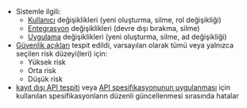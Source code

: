 * Sistemle ilgili:
    * [Kullanıcı](../../../user-guides/settings/users.md) değişiklikleri (yeni oluşturma, silme, rol değişikliği)
    * [Entegrasyon](integrations-intro.md) değişiklikleri (devre dışı bırakma, silme)
    * [Uygulama](../../../user-guides/settings/applications.md) değişiklikleri (yeni oluşturma, silme, ad değişikliği)
* [Güvenlik açıkları](../../../glossary-en.md#vulnerability) tespit edildi, varsayılan olarak tümü veya yalnızca seçilen risk düzeyi(leri) için:
    * Yüksek risk
    * Orta risk
    * Düşük risk
* [kayıt dışı API tespiti](../../../api-discovery/rogue-api.md#step-1-upload-specification) veya [API spesifikasyonunun uygulanması](../../../api-specification-enforcement/setup.md#step-1-upload-specification) için kullanılan spesifikasyonların düzenli güncellenmesi sırasında hatalar